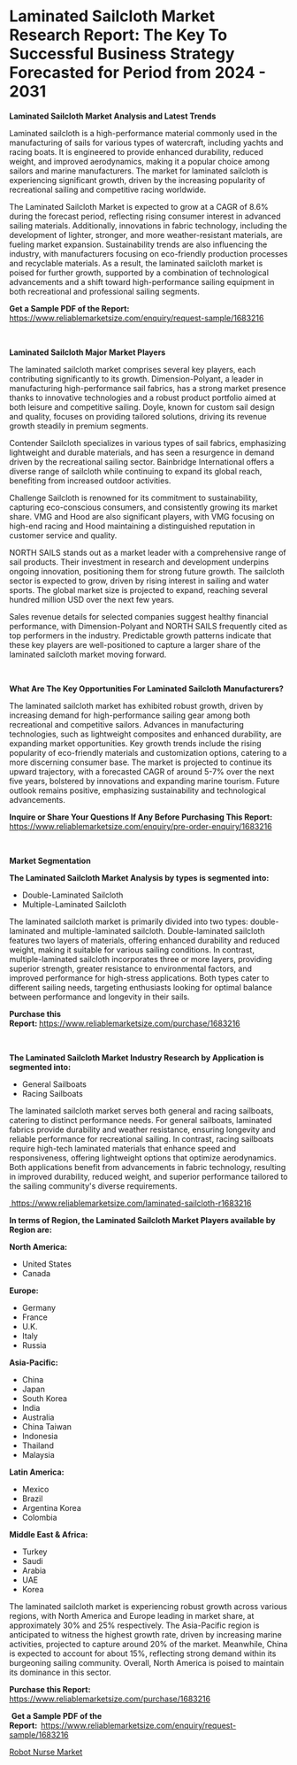 <p><h1>Laminated Sailcloth Market Research Report: The Key To Successful Business Strategy Forecasted for Period from 2024 - 2031</h1></p><p><strong>Laminated Sailcloth Market Analysis and Latest Trends</strong></p>
<p><p>Laminated sailcloth is a high-performance material commonly used in the manufacturing of sails for various types of watercraft, including yachts and racing boats. It is engineered to provide enhanced durability, reduced weight, and improved aerodynamics, making it a popular choice among sailors and marine manufacturers. The market for laminated sailcloth is experiencing significant growth, driven by the increasing popularity of recreational sailing and competitive racing worldwide.</p><p>The Laminated Sailcloth Market is expected to grow at a CAGR of 8.6% during the forecast period, reflecting rising consumer interest in advanced sailing materials. Additionally, innovations in fabric technology, including the development of lighter, stronger, and more weather-resistant materials, are fueling market expansion. Sustainability trends are also influencing the industry, with manufacturers focusing on eco-friendly production processes and recyclable materials. As a result, the laminated sailcloth market is poised for further growth, supported by a combination of technological advancements and a shift toward high-performance sailing equipment in both recreational and professional sailing segments.</p></p>
<p><strong>Get a Sample PDF of the Report:&nbsp;</strong> <a href="https://www.reliablemarketsize.com/enquiry/request-sample/1683216?utm_campaign=1133&utm_medium=2&utm_source=Github&utm_content=ia&utm_term=30122024&utm_id=laminated-sailcloth">https://www.reliablemarketsize.com/enquiry/request-sample/1683216</a></p>
<p>&nbsp;</p>
<p><strong>Laminated Sailcloth Major Market Players</strong></p>
<p><p>The laminated sailcloth market comprises several key players, each contributing significantly to its growth. Dimension-Polyant, a leader in manufacturing high-performance sail fabrics, has a strong market presence thanks to innovative technologies and a robust product portfolio aimed at both leisure and competitive sailing. Doyle, known for custom sail design and quality, focuses on providing tailored solutions, driving its revenue growth steadily in premium segments.</p><p>Contender Sailcloth specializes in various types of sail fabrics, emphasizing lightweight and durable materials, and has seen a resurgence in demand driven by the recreational sailing sector. Bainbridge International offers a diverse range of sailcloth while continuing to expand its global reach, benefiting from increased outdoor activities.</p><p>Challenge Sailcloth is renowned for its commitment to sustainability, capturing eco-conscious consumers, and consistently growing its market share. VMG and Hood are also significant players, with VMG focusing on high-end racing and Hood maintaining a distinguished reputation in customer service and quality.</p><p>NORTH SAILS stands out as a market leader with a comprehensive range of sail products. Their investment in research and development underpins ongoing innovation, positioning them for strong future growth. The sailcloth sector is expected to grow, driven by rising interest in sailing and water sports. The global market size is projected to expand, reaching several hundred million USD over the next few years.</p><p>Sales revenue details for selected companies suggest healthy financial performance, with Dimension-Polyant and NORTH SAILS frequently cited as top performers in the industry. Predictable growth patterns indicate that these key players are well-positioned to capture a larger share of the laminated sailcloth market moving forward.</p></p>
<p>&nbsp;</p>
<p><strong>What Are The Key Opportunities For Laminated Sailcloth Manufacturers?</strong></p>
<p><p>The laminated sailcloth market has exhibited robust growth, driven by increasing demand for high-performance sailing gear among both recreational and competitive sailors. Advances in manufacturing technologies, such as lightweight composites and enhanced durability, are expanding market opportunities. Key growth trends include the rising popularity of eco-friendly materials and customization options, catering to a more discerning consumer base. The market is projected to continue its upward trajectory, with a forecasted CAGR of around 5-7% over the next five years, bolstered by innovations and expanding marine tourism. Future outlook remains positive, emphasizing sustainability and technological advancements.</p></p>
<p><strong>Inquire or Share Your Questions If Any Before Purchasing This Report:</strong> <a href="https://www.reliablemarketsize.com/enquiry/pre-order-enquiry/1683216?utm_campaign=1133&utm_medium=2&utm_source=Github&utm_content=ia&utm_term=30122024&utm_id=laminated-sailcloth">https://www.reliablemarketsize.com/enquiry/pre-order-enquiry/1683216</a></p>
<p>&nbsp;</p>
<p><strong>Market Segmentation</strong></p>
<p><strong>The Laminated Sailcloth Market Analysis by types is segmented into:</strong></p>
<p><ul><li>Double-Laminated Sailcloth</li><li>Multiple-Laminated Sailcloth</li></ul></p>
<p><p>The laminated sailcloth market is primarily divided into two types: double-laminated and multiple-laminated sailcloth. Double-laminated sailcloth features two layers of materials, offering enhanced durability and reduced weight, making it suitable for various sailing conditions. In contrast, multiple-laminated sailcloth incorporates three or more layers, providing superior strength, greater resistance to environmental factors, and improved performance for high-stress applications. Both types cater to different sailing needs, targeting enthusiasts looking for optimal balance between performance and longevity in their sails.</p></p>
<p><strong>Purchase this Report:&nbsp;</strong><a href="https://www.reliablemarketsize.com/purchase/1683216?utm_campaign=1133&utm_medium=2&utm_source=Github&utm_content=ia&utm_term=30122024&utm_id=laminated-sailcloth">https://www.reliablemarketsize.com/purchase/1683216</a></p>
<p>&nbsp;</p>
<p><strong>The Laminated Sailcloth Market Industry Research by Application is segmented into:</strong></p>
<p><ul><li>General Sailboats</li><li>Racing Sailboats</li></ul></p>
<p><p>The laminated sailcloth market serves both general and racing sailboats, catering to distinct performance needs. For general sailboats, laminated fabrics provide durability and weather resistance, ensuring longevity and reliable performance for recreational sailing. In contrast, racing sailboats require high-tech laminated materials that enhance speed and responsiveness, offering lightweight options that optimize aerodynamics. Both applications benefit from advancements in fabric technology, resulting in improved durability, reduced weight, and superior performance tailored to the sailing community's diverse requirements.</p></p>
<p><a href="https://www.reliablemarketsize.com/laminated-sailcloth-r1683216?utm_campaign=1133&utm_medium=2&utm_source=Github&utm_content=ia&utm_term=30122024&utm_id=laminated-sailcloth">&nbsp;https://www.reliablemarketsize.com/laminated-sailcloth-r1683216</a></p>
<p><strong>In terms of Region, the Laminated Sailcloth Market Players available by Region are:</strong></p>
<p>
    <p> <strong> North America: </strong>
        <ul>
            <li>United States</li>
            <li>Canada</li>
        </ul>
        </p> 
    <p> <strong> Europe: </strong>
        <ul>
            <li>Germany</li>
            <li>France</li>
            <li>U.K.</li>
            <li>Italy</li>
            <li>Russia</li>
        </ul>
        </p> 
    <p> <strong> Asia-Pacific: </strong>
        <ul>
            <li>China</li>
            <li>Japan</li>
            <li>South Korea</li>
            <li>India</li>
            <li>Australia</li>
            <li>China Taiwan</li>
            <li>Indonesia</li>
            <li>Thailand</li>
            <li>Malaysia</li>
        </ul>
        </p> 
    <p> <strong> Latin America: </strong>
        <ul>
            <li>Mexico</li>
            <li>Brazil</li>
            <li>Argentina Korea</li>
            <li>Colombia</li>
        </ul>
        </p> 
    <p> <strong> Middle East & Africa: </strong>
        <ul>
            <li>Turkey</li>
            <li>Saudi</li>
            <li>Arabia</li>
            <li>UAE</li>
            <li>Korea</li>
        </ul>
    </p>
    </p>
<p><p>The laminated sailcloth market is experiencing robust growth across various regions, with North America and Europe leading in market share, at approximately 30% and 25% respectively. The Asia-Pacific region is anticipated to witness the highest growth rate, driven by increasing marine activities, projected to capture around 20% of the market. Meanwhile, China is expected to account for about 15%, reflecting strong demand within its burgeoning sailing community. Overall, North America is poised to maintain its dominance in this sector.</p></p>
<p><strong>Purchase this Report: </strong><a href="https://www.reliablemarketsize.com/purchase/1683216?utm_campaign=1133&utm_medium=2&utm_source=Github&utm_content=ia&utm_term=30122024&utm_id=laminated-sailcloth">https://www.reliablemarketsize.com/purchase/1683216</a></p>
<p>&nbsp;<strong>Get a Sample PDF of the Report:&nbsp;&nbsp;</strong><a href="https://www.reliablemarketsize.com/enquiry/request-sample/1683216?utm_campaign=1133&utm_medium=2&utm_source=Github&utm_content=ia&utm_term=30122024&utm_id=laminated-sailcloth">https://www.reliablemarketsize.com/enquiry/request-sample/1683216</a></p>
<p><strong></strong></p>
<p><p><a href="https://github.com/WillieWoodard/Market-Research-Report-List-7/blob/main/robot-nurse-market.md?utm_campaign=1133&utm_medium=2&utm_source=Github&utm_content=ia&utm_term=30122024&utm_id=laminated-sailcloth">Robot Nurse Market</a></p></p>